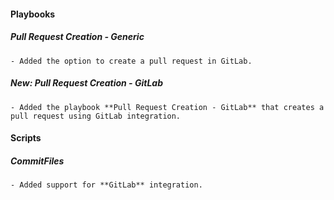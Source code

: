 #### Playbooks
##### Pull Request Creation - Generic
    - Added the option to create a pull request in GitLab.

##### New: Pull Request Creation - GitLab
    - Added the playbook **Pull Request Creation - GitLab** that creates a pull request using GitLab integration.

#### Scripts
##### CommitFiles
    - Added support for **GitLab** integration.